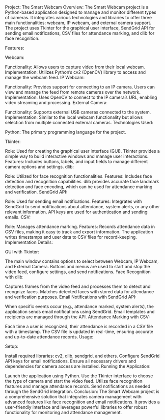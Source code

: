 Project: The Smart Webcam
Overview:
The Smart Webcam project is a Python-based application designed to manage and monitor different types of cameras. It integrates various technologies and libraries to offer three main functionalities: webcam, IP webcam, and external camera support. The project uses Tkinter for the graphical user interface, SendGrid API for sending email notifications, CSV files for attendance marking, and dlib for face recognition.

Features:

Webcam:

Functionality: Allows users to capture video from their local webcam.
Implementation: Utilizes Python’s cv2 (OpenCV) library to access and manage the webcam feed.
IP Webcam:

Functionality: Provides support for connecting to an IP camera. Users can view and manage the feed from remote cameras over the network.
Implementation: Uses OpenCV to connect to the IP camera’s URL, enabling video streaming and processing.
External Camera:

Functionality: Supports external USB cameras connected to the system.
Implementation: Similar to the local webcam functionality but allows selection from multiple connected external cameras.
Technologies Used:

Python: The primary programming language for the project.

Tkinter:

Role: Used for creating the graphical user interface (GUI). Tkinter provides a simple way to build interactive windows and manage user interactions.
Features: Includes buttons, labels, and input fields to manage different camera options and settings.
dlib:

Role: Utilized for face recognition functionalities.
Features: Includes face detection and recognition capabilities. dlib provides accurate face landmark detection and face encoding, which can be used for attendance marking and verification.
SendGrid API:

Role: Used for sending email notifications.
Features: Integrates with SendGrid to send notifications about attendance, system alerts, or any other relevant information. API keys are used for authentication and sending emails.
CSV:

Role: Manages attendance marking.
Features: Records attendance data in CSV files, making it easy to track and export information. The application writes timestamps and user data to CSV files for record-keeping.
Implementation Details:

GUI with Tkinter:

The main window contains options to select between Webcam, IP Webcam, and External Camera.
Buttons and menus are used to start and stop the video feed, configure settings, and send notifications.
Face Recognition with dlib:

Captures frames from the video feed and processes them to detect and recognize faces.
Matches detected faces with stored data for attendance and verification purposes.
Email Notifications with SendGrid API:

When specific events occur (e.g., attendance marked, system alerts), the application sends email notifications using SendGrid.
Email templates and recipients are managed through the API.
Attendance Marking with CSV:

Each time a user is recognized, their attendance is recorded in a CSV file with a timestamp.
The CSV file is updated in real-time, ensuring accurate and up-to-date attendance records.
Usage:

Setup:

Install required libraries: cv2, dlib, sendgrid, and others.
Configure SendGrid API keys for email notifications.
Ensure all necessary drivers and dependencies for camera access are installed.
Running the Application:

Launch the application using Python.
Use the Tkinter interface to choose the type of camera and start the video feed.
Utilize face recognition features and manage attendance records.
Send notifications as needed through the SendGrid integration.
Conclusion:
The Smart Webcam project is a comprehensive solution that integrates camera management with advanced features like face recognition and email notifications. It provides a user-friendly interface and leverages powerful libraries to offer robust functionality for monitoring and attendance management.
